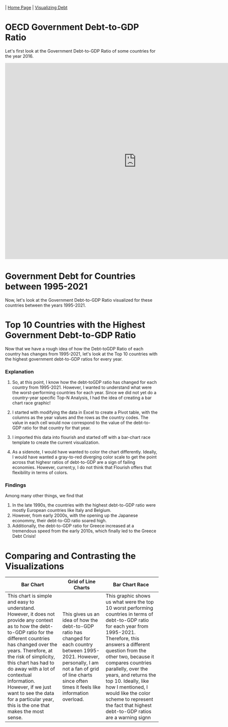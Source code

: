 | [Home Page](https://sajujya.github.io/tswd-portfolio-sajujya/) | [Visualizing Debt](visualizing-government-debt) 

<!--| [critique by design](critique-by-design) | [final project I](final-project-part-one) | [final project II](final-project-part-two) | [final project III](final-project-part-three) | -->

# OECD Government Debt-to-GDP Ratio
Let's first look at the Government Debt-to-GDP Ratio of some countries for the year 2016. 
<iframe src="https://data.oecd.org/chart/7bbs" width="860" height="645" style="border: 0" mozallowfullscreen="true" webkitallowfullscreen="true" allowfullscreen="true"><a href="https://data.oecd.org/chart/7bbs" target="_blank">OECD Chart: General government debt, Total, % of GDP, Annual, 2016</a></iframe>

# Government Debt for Countries between 1995-2021
Now, let's look at the Government Debt-to-GDP Ratio visualized for these countries between the years 1995-2021. 

<div class="flourish-embed flourish-chart" data-src="visualisation/14970508"><script src="https://public.flourish.studio/resources/embed.js"></script></div>

# Top 10 Countries with the Highest Government Debt-to-GDP Ratio
Now that we have a rough idea of how the Debt-toGDP Ratio of each country has changes from 1995-2021, let's look at the Top 10 countries with the highest government debt-to-GDP ratios for every year. 

<div class="flourish-embed flourish-bar-chart-race" data-src="visualisation/14973063"><script src="https://public.flourish.studio/resources/embed.js"></script></div>

### Explanation

1. So, at this point, I know how the debt-toGDP ratio has changed for each country from 1995-2021. However, I wanted to understand what were the worst-performing countries for each year. Since we did not yet do a country-year specific Top-N Analysis, I had the idea of creating a bar chart race graphic!

2. I started with modifying the data in Excel to create a Pivot table, with the columns as the year values and the rows as the country codes. The value in each cell would now correspond to the value of the debt-to-GDP ratio for that country for that year.

3. I imported this data into flourish and started off with a bar-chart race template to create the current visualization.

4. As a sidenote, I would have wanted to color the chart differently. Ideally, I would have wanted a gray-to-red diverging color scale to get the point across that highesr ratios of debt-to-GDP are a sign of failing economies. However, current;y, I do not think that Flourish offers that flexibility in terms of colors.

### Findings 

Among many other things, we find that

1. In the late 1990s, the countries with the highest debt-to-GDP ratio were mostly European countries like Italy and Belgium.
2. However, from early 2000s, with the opening up the Japanese econommy, their debt-to-GD ratio soared high.
3. Additionally, the debt-to-GDP ratio for Greece increased at a tremendous speed from the early 2010s, which finally led to the Greece Debt Crisis!

   
# Comparing and Contrasting the Visualizations

| Bar Chart | Grid of Line Charts | Bar Chart Race |
| ------------- | ------------- |------------- | 
| This chart is simple and easy to understand. However, it does not provide any context as to how the  debt-to-GDP ratio for the different countries has changed over the years. Therefore, at the risk of simplicity, this chart has had to do away with a lot of contextual information. However, if we just want to see the data for a particular year, this is the one that makes the most sense. | This gives us an idea of how the debt-to-GDP ratio has changed for each country between 1995-2021. However, personally, I am not a fan of grid of line charts since often times it feels like information overload.| This graphic shows us what were the top 10 worst performing countries in terms of debt-to-GDP ratio for each year from 1995-2021. Therefore, this answers a different question from the other two, because it compares countries parallelly, over the years, and returns the top 10. Ideally, like how I mentioned, I would like the color scheme to represent the fact that highest debt-to-GDP ratios are a warning signn  | 

